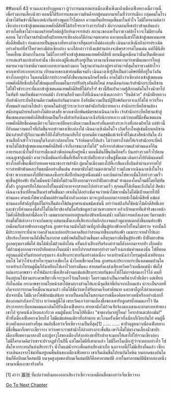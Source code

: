 ##ตอนที่ 43 ทวนและชาป่าฤดูหนาว
ผู้ว่าการมณฑลแห่งเมืองเฟิ่งเพิ่งมาถึงเมืองเฟิ่งหยางเมื่อวานนี้เพื่อร่วมงานเลี้ยงน้ำชา ตอนนี้ได้รับการแสดงความยินดีจากผู้คนมากมายในที่ว่าการเมือง
กลุ่มคนในโรงน้ำชาได้ยินข่าวนี้ก็มองหน้ากันอย่างพูดอะไรไม่ออก ความเย็นเยียบผุดขึ้นมาในหัวใจ
ไม่มีใครคาดคิดว่าเซียงอ๋องจะเข้าสู่เขตแดนเทพศักดิ์สิทธิ์ได้สำเร็จระหว่างการกักตัว
นับจากตอนที่เขาก้าวข้ามเส้นแบ่ง ตราบใดที่เขาไม่วางแผนร้ายหรือต่อสู้กับปรมาจารย์เต๋า สถานะของเขาในราชวงศ์ต้าโจวจะไม่มีทางสั่นคลอน
ไม่ว่าในราชสำนักหรือฝ่ายทหารเซียงอ๋องก็มีอำนาจมหาศาล และตอนนี้เขาก็ได้เข้าสู่เขตแดนเทพศักดิ์สิทธิ์แล้ว ย่อมกลายเป็นขุนนางที่ทรงอำนาจที่สุดอย่างไม่ต้องสงสัย
เฉินฉางเซิงนึกถึงการประเมินอย่างย่ำแย่ที่สวีโหย่วหรงมีต่อเซียงอ๋อง นางได้กล่าวว่าถึงแม้ท่านอ๋องจะมีพรสวรรค์โดดเด่น แต่ก็มีนิสัยโหดเหี้ยม มักมากในกาม ไม่มีโอกาสที่จะเข้าสู่เขตแดนเทพศักดิ์สิทธิ์ ตอนนี้ดูเหมือนว่านั่นเป็นเพียงแค่การเสแสร้งแกล้งทำเท่านั้น
เซียงอ๋องผู้นี้เสแสร้งอยู่เป็นเวลานานซึ่งหมายความว่าเขามีแผนการใหญ่ หมายความว่าเขามีความทะเยอทะยานอย่างมาก
ในฐานะท่านอ๋องผู้ทรงอำนาจที่สุดในราชวงศ์ต้าโจว หากเขายังทะเยอทะยาน เป้าหมายของเขาย่อมชัดเจนยิ่ง
เฉินฉางเซิงรู้สึกเป็นห่วงศิษย์พี่ที่อยู่ในวังอันห่างไกลอยู่บ้าง
ในตอนนี้มีการประกาศก็ดังขึ้นบนถนนอีกครั้งหนึ่ง
คาดไม่ถึงว่าเซียงอ๋องเข้าสู่เขตแดนเทพศักดิ์สิทธิ์กลับไม่ใช่เหตุผลทั้งหมดในการปรับปรุงอันดับใหม่
สามเดือนก่อนเจ้าสำนักกระบี่หลีซานได้ใช้ใจชำระกระบี่และเข้าสู่เขตแดนเทพศักดิ์สิทธิ์ได้สำเร็จ!
ข่าวนี้ปัดเป่าความรู้สึกกดดันในโรงน้ำชาไปในทันที ลมเย็นพัดมาจากแม่น้ำ
ถังซานสือลิ่วมองไปที่เฉินฉางเซิงและกล่าว “ยินดีด้วย”
สำนักฝึกหลวงกับสำนักกระบี่หลีซานมีความขัดแย้งกันมากมาย ถึงกับมีความเป็นปฏิปักษ์อันยากจะแก้ไขได้ ทว่าเรื่องทั้งหมดล้วนผ่านไปแล้ว
ทุกคนในต้าลู่รู้ว่าระหว่างราชสำนักกับนิกายหลวง สำนักกระบี่หลีซานต้องสนับสนุนฝ่ายหลังอย่างไม่ต้องสงสัย พวกเขาคือพันธมิตรของเฉินฉางเซิง
เจ้าสำนักกระบี่หลีซานเข้าสู่ขั้นเขตแดนเทพศักดิ์สิทธิ์ย่อมเป็นเรื่องดีสำหรับเฉินฉางเซิงกับนิกายหลวง
แม้ว่ายอดฝีมือขั้นเขตแดนเทพศักดิ์สิทธิ์แค่คนเดียวจะไม่อาจเปลี่ยนระดับความแข็งแกร่งที่แตกต่างระหว่างทั้งสองฝ่ายได้ แต่ข่าวนี้ก็ยังลดความตกใจที่เกิดขึ้นจากข่าวของเซียงอ๋องได้
เฉินฉางเซิงคิดในใจ เกิดเรื่องใหญ่เช่นนี้บนหลีซาน มิน่าเล่าหลัวปู้กับกวนเฟยไป๋ถึงได้รีบร้อนกลับไป
ทุกคนมีความสุขมีแต่เจ๋อซิ่วที่ไม่แสงสีหน้าอันใด
ถังซานสือลิ่วเข้าใจว่าเหตุใดจึงกล่าวปลอบโยน “เจ้าคิดมากไปแล้ว ไม่ว่าอย่างไรต่อให้เจ้าสำนักกระบี่หลีซานไม่ได้เข้าสู่เขตแดนเทพศักดิ์สิทธิ์ เจ้าก็เอาชนะเขาไม่ได้”
หลังจากส่งข้อความแล้วห่านแดงก็กินอาหารและน้ำในที่ว่าการเมืองแล้วพักผ่อนสักครู่หนึ่ง ตอนนี้มันก็ขึ้นบินอีกครั้ง บินอย่างรวดเร็วไปตามถนนภูเขาสู่แม่น้ำ คาดว่าเมื่อมันมาถึงพื้นที่เปิดก็จะสะบัดปีกทะลวงขึ้นสู่ชั้นเมฆ เดินทางไปยังดินแดนที่ห่างไกลยิ่งขึ้นเพื่อถ่ายทอดเจตนาของราชสำนัก
ผู้คนในเมืองมองไปที่เงาสีแดงซึ่งบินต่ำผ่านอากาศไปราวสายฟ้าฟาดและเริ่มตบมืออย่างตื่นเต้น สายตานับไม่ถ้วนมองตามไป รวมถึงพวกเฉินฉางเซิงในโรงน้ำชา พวกเขามองไปที่ห่านแดงซึ่งกระพือปีกบินอยู่เหนือแม่น้ำ และบินผ่านโซ่พวกนั้นไปอย่างรวดเร็วพุ่งขึ้นสู่ท้องฟ้า
ทันใดนั้นหน้าไม้นับไม่ถ้วนก็ยิงออกมาจากป่าฝั่งตรงข้าม!
ห่านแดงโดนโจมตีโดยไม่ทันตั้งตัว ถูกลูกศรปักใส่ตกลงไปในแม่น้ำหายจากสายตาไปอย่างรวดเร็ว
ทุกคนที่ได้เห็นตะลึงงันไป
สีหน้าเฉินฉางเซิงเปลี่ยนเป็นเคร่งขรึมขึ้นมา
เขาเห็นได้อย่างชัดเจนว่าหน้าไม้พวกนั้นไม่ได้มีเป้าหมายไปที่ห่านแดง
ศรหน้าไม้พวกนั้นแผ่ปราณที่น่ากลัวออกมา น่าจะถูกยิงออกมาจากหน้าไม้ศักดิ์สิทธิ์
แม้แต่ห่านแดงที่สำคัญที่สุดก็ไม่จำเป็นต้องใช้ฝนลูกศรแน่นขนัดเช่นนี้ อย่าว่าแต่ถึงกับใช้หน้าไม้ศักดิ์สิทธิ์เลย
และข่าวที่ห่านแดงนี้ส่งก็ไม่ได้เกี่ยวข้องอันใดกับข้อมูลเร่งด่วนทางทหาร
แล้วเป้าหมายที่แท้จริงของหน้าไม้ศักดิ์สิทธิ์เหล่านี้คืออะไร
เมฆมากมายลอยอยู่บนท้องฟ้าเหนือแม่น้ำ แต่ไม่อาจบดบังแสงตะวันยามเช้า ย่อมไม่ใช่เค้าลางว่าจะเกิดพายุ
แต่ตอนนั้นเองที่เสียงระเบิดกึกก้องจนแก้วหูแทบแตกดังขึ้นบนท้องฟ้า เหมือนกับสายฟ้ากลางฤดูร้อน
ลูกศรจำนวนนับไม่ถ้วนที่ถูกยิงขึ้นสู่ท้องฟ้าหายไปไหนไม่ทราบ จากนั้นก็มีประกายกระบี่น่าหวาดกลัวและแปลกประหลาดสิบกว่าสายฉายขึ้นบนท้องฟ้า
เมฆกระจายตัวไปและเสียงร้องโหยหวนก็ดังขึ้นในอากาศ
แม่น้ำพลันปั่นป่วนขึ้นมา คลื่นรุนแรงซัดขึ้นสู่ท้องฟ้า ป่าฝั่งตรงข้ามถูกลมรุนแรงพัดใส่ ต้นไม้นับไม่ถ้วนหักโค่น ครั้นแล้วเสียงกรีดร้องคำรามก็ดังออกมาจากป่า
เลือดนับไม่ถ้วนพุ่งออกมาจากป่าทึบตกลงในแม่น้ำ หายไปจากสายตาอย่างรวดเร็วเฉกเช่นห่านแดงนั่น
โซ่ที่ทอดอยู่บนแม่น้ำเริ่มส่ายอย่างรุนแรง ส่งเสียงกระทบกันอย่างต่อเนื่อง
รองเท้าหนังเก่าโทรมคู่หนึ่งเหยียบลงบนโซ่
ไม่ว่าโซ่จะส่ายไหวรุนแรงเพียงใด น้ำไหลเชี่ยวแค่ไหน ลูกศรและประกายกระบี่แหลมคมปานใด รองเท้าเก่าโทรมคู่นั้นก็ยังเหยียบโซ่เอาไว้อย่างมั่นคง
สายลมยังคงส่งเสียงหวีดหวิวเหนือแม่น้ำ พัดใส่แผ่นกระดาษขาว ทำให้มันกระพือเสียงดังจนแม้แต่เสียงกระทบกันของโซ่ก็ไม่อาจซ่อนเอาไว้ได้
คนที่ยืนอยู่บนโซ่สวมกระดาษสีขาวที่เจาะรูเอาไว้บนใบหน้า โดยรวมแล้วเป็นภาพที่น่ากลัวทีเดียว
แต่เทียบกับในอดีต กระดาษขาวบนใบหน้าเขาได้ขาดบางส่วนไปและมีจุดสีดำที่เกิดจากเลือดแห้ง น่าจะเป็นรอยที่เกิดจากการบาดเจ็บเมื่อนานมาแล้ว
เห็นได้ชัดว่าเขาได้รับบาดเจ็บสาหัสมาก และเขาก็ถูกไล่ล่าตลอดมานับจากนั้น ไม่มีเวลาให้พักแม้แต่น้อย
หากเป็นคนอื่นในสถานการณ์นี้คงคิดหาทางหนีหรืออย่างน้อยก็ต้องออมกำลังเอาไว้บ้าง
ทว่าคนผู้นี้ไม่ เขากวัดแกว่งทวนเลื่องชื่อของเขารับลูกศรทั้งหมดเอาไว้ ปัดประกายกระบี่แหลมคมและเดินไปยังเมืองเฟิ่งหยาง
สายตานับไม่ถ้วนจับจ้องมองเขาและตามรอยเท้าของเขาไป ทุกคนนิ่งเงียบและกังวล
คนผู้นั้นตะโกนไปที่เมือง “ชาของบิดาอยู่ไหน! ใครกล้าแตะต้องมัน!”
ทั่วทั้งเมืองเฟิ่งหยางเงียบไป ไม่มีแม้แต่คนเดียวที่กล้าตอบ
ตะโกนครั้งเดียวทั้งเมืองก็เงียบงันไป
คนผู้นี้ช่างหยิ่งผยองอย่างที่สุด
สมกับชื่อฮว่าเจี่ยเซียวจางเป็นที่สุด[1]
……
……
ชาป่าฤดูหนาวเมืองเฟิ่งหยางมีชื่อขึ้นมาก็เพราะเซียวจาง ทว่าเพราะราชสำนักไล่ล่าอย่างกระชั้นชิด เขาจึงไม่ได้มางานเลี้ยงน้ำชาป่าเมืองเฟิ่งหยางมาสองปี และผู้อาวุโสของเมืองก็ส่งกล่องชาที่รับปากจะมอบให้เขาไปให้จวนเซียงอ๋อง ไม่มีใครคาดคิดว่าเขาจะปรากฏตัวในปีนี้ แต่โชคไม่ดีที่เขามาแล้ว
ไม่มีใครในเมืองรู้ว่าจะตอบอย่างไร
โซ่สั่นไหวกระทบกันส่งเสียงระรัว น้ำในแม่น้ำกระเพื่อมส่งเสียงน่าเบื่อ นอกจากนี้ก็ไม่มีเสียงอื่นแล้ว
เซียงจางเดินลงจากโซ่มายืนอยู่บนพื้นดินของเมืองเฟิ่งหยาง เขาเริ่มเดินขึ้นไปบนบันไดหิน
บนยอดของบันไดหินก็คือป้อมเจ็ดสมบัติ
บนจุดสูงสุดของป้อมเจ็ดสมบัติก็คือศาลาสมบัติ
ภายในศาลาสมบัติมีชากล่องหนึ่ง
เขามาเพื่อเอาชาจริงหรือ

[1] คำว่า 嚣张 ที่แปลว่าหยิ่งผยองออกเสียงว่าเซียวจางเหมือนชื่อของฮว่าเจี่ยเซียวจาง


[Go To Next Chapter]( ./870.md)